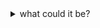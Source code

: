 
<details><summary>what could it be?</summary>

<br>

Definetly not a commandline downloader for https://gronkh.tv risen from the dead.

## Features

- Download [Stream-Episodes](https://gronkh.tv/streams/)
- Specify a start- and stop-timestamp to download only a portion of the video
- Download a specific chapter
- Continuable Downloads
- Show infos about that Episode

## Known Issues

- Downloads are capped to 10 Mbyte/s and buffering is simulated to pre-empt IP blocking due to API ratelimiting
- Start- and stop-timestamps are not very accurate (± 8 seconds)
- Some videoplayers may have problems with the resulting file. To fix this, you can use ffmpeg to rewrite the video into a MKV-File: `ffmpeg -i video.ts -acodec copy -vcodec copy video.mkv`
- Emojis and other Unicode characters don't get displayed properly in a Powershell Console

## Supported Platforms

Tested on Linux and Windows (64bit).

## Download / Installation

New versions will appear under [Releases](https://github.com/ChaoticByte/lurch-dl/releases). Just download the application and run it via the terminal/cmd/powershell/...

On Linux, you may have to mark the file as executable before being able to run it.

## Cli Usage

Run `lurch-dl --help` to see available options.

### Examples

Download a video in its best available format:

```
./lurch-dl.exe --url https://gronkh.tv/streams/777

Title:     GTV0777, 2023-11-09 - DIESER STREAM IST ILLEGAL UND ...
Format:    1080p60
Output:    GTV0777, 2023-11-09 - DIESER STREAM IST [...].ts

Downloaded 0.32% at 10.00 MB/s ...
```

Continue a download:

```
./lurch-dl.exe --url https://gronkh.tv/streams/777 --continue
```

Download a specific chapter (Windows):

```
./lurch-dl.exe --url https://gronkh.tv/streams/777 --chapter 2

Title:     GTV0777, 2023-11-09 - DIESER STREAM IST ILLEGAL UND ...
Format:    1080p60
Chapter:   2. Alan Wake II
Output:    GTV0777 - 2. Alan Wake II.ts

Downloaded 0.33% at 4.28 MB/s ...
```

Specify a start- and stop-timestamp:

```
./lurch-dl --url https://gronkh.tv/streams/777 --start 5h6m41s --stop 5h6m58s
```

List all available formats for a video (Linux):

```
./lurch-dl --url https://gronkh.tv/streams/777 --info

Title:     GTV0777, 2023-11-09 - DIESER STREAM IST ILLEGAL UND ...
Episode:   777
Length:    9h48m55s
Views:     45424
Timestamp: 2023-11-09T18:23:01Z
Tags:      -
Formats:   1080p60, 720p, 360p
Chapters:
           1         0s Just Chatting
           2    2h53m7s Alan Wake II
           3    9h35m0s Just Chatting
```

Download the video in a specific format (Linux):

```
./lurch-dl --url https://gronkh.tv/streams/777 --format 720p

[...]
Format:    720p
[...]
```

Specify a filename (Windows):

```
./lurch-dl.exe --url https://gronkh.tv/streams/777 --output Stream777.ts
```

</details>
